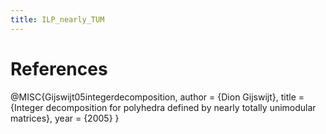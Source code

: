 ```yaml
---
title: ILP_nearly_TUM
---
```


# References

@MISC{Gijswijt05integerdecomposition,
    author = {Dion Gijswijt},
    title = {Integer decomposition for polyhedra defined by nearly totally unimodular matrices},
    year = {2005}
}